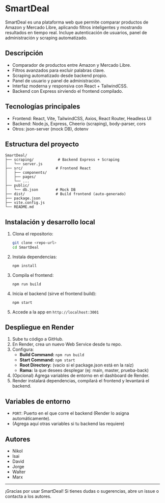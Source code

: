 # SmartDeal

SmartDeal es una plataforma web que permite comparar productos de Amazon y Mercado Libre, aplicando filtros inteligentes y mostrando resultados en tiempo real. Incluye autenticación de usuarios, panel de administración y scraping automatizado.

## Descripción

- Comparador de productos entre Amazon y Mercado Libre.
- Filtros avanzados para excluir palabras clave.
- Scraping automatizado desde backend propio.
- Panel de usuario y panel de administración.
- Interfaz moderna y responsiva con React + TailwindCSS.
- Backend con Express sirviendo el frontend compilado.

## Tecnologías principales

- Frontend: React, Vite, TailwindCSS, Axios, React Router, Headless UI
- Backend: Node.js, Express, Cheerio (scraping), body-parser, cors
- Otros: json-server (mock DB), dotenv

## Estructura del proyecto

```
SmartDeal/
├── scraping/           # Backend Express + Scraping
│   └── server.js
├── src/               # Frontend React
│   ├── components/
│   ├── pages/
│   └── ...
├── public/
│   └── db.json        # Mock DB
├── dist/              # Build frontend (auto-generado)
├── package.json
├── vite.config.js
└── README.md
```

## Instalación y desarrollo local

1. Clona el repositorio:
   ```bash
   git clone <repo-url>
   cd SmartDeal
   ```
2. Instala dependencias:
   ```bash
   npm install
   ```
3. Compila el frontend:
   ```bash
   npm run build
   ```
4. Inicia el backend (sirve el frontend build):
   ```bash
   npm start
   ```
5. Accede a la app en `http://localhost:3001`

## Despliegue en Render

1. Sube tu código a GitHub.
2. En Render, crea un nuevo Web Service desde tu repo.
3. Configura:
   - **Build Command:** `npm run build`
   - **Start Command:** `npm start`
   - **Root Directory:** (vacío si el package.json está en la raíz)
   - **Rama:** la que desees desplegar (ej: main, master, prueba-back)
4. (Opcional) Agrega variables de entorno en el dashboard de Render.
5. Render instalará dependencias, compilará el frontend y levantará el backend.

## Variables de entorno

- `PORT`: Puerto en el que corre el backend (Render lo asigna automáticamente).
- (Agrega aquí otras variables si tu backend las requiere)

## Autores

- Nikol
- Isai
- David
- Jorge
- Walter
- Marx

---

¡Gracias por usar SmartDeal! Si tienes dudas o sugerencias, abre un issue o contacta a los autores.

